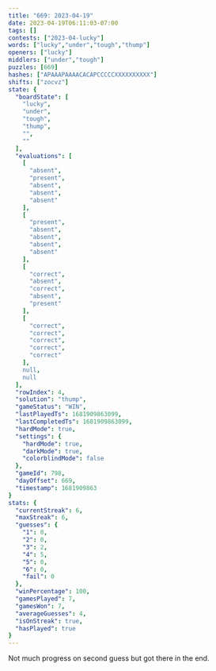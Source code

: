 ```yaml
---
title: "669: 2023-04-19"
date: 2023-04-19T06:11:03-07:00
tags: []
contests: ["2023-04-lucky"]
words: ["lucky","under","tough","thump"]
openers: ["lucky"]
middlers: ["under","tough"]
puzzles: [669]
hashes: ["APAAAPAAAACACAPCCCCCXXXXXXXXXX"]
shifts: ["zocvz"]
state: {
  "boardState": [
    "lucky",
    "under",
    "tough",
    "thump",
    "",
    ""
  ],
  "evaluations": [
    [
      "absent",
      "present",
      "absent",
      "absent",
      "absent"
    ],
    [
      "present",
      "absent",
      "absent",
      "absent",
      "absent"
    ],
    [
      "correct",
      "absent",
      "correct",
      "absent",
      "present"
    ],
    [
      "correct",
      "correct",
      "correct",
      "correct",
      "correct"
    ],
    null,
    null
  ],
  "rowIndex": 4,
  "solution": "thump",
  "gameStatus": "WIN",
  "lastPlayedTs": 1681909863099,
  "lastCompletedTs": 1681909863099,
  "hardMode": true,
  "settings": {
    "hardMode": true,
    "darkMode": true,
    "colorblindMode": false
  },
  "gameId": 798,
  "dayOffset": 669,
  "timestamp": 1681909863
}
stats: {
  "currentStreak": 6,
  "maxStreak": 6,
  "guesses": {
    "1": 0,
    "2": 0,
    "3": 2,
    "4": 5,
    "5": 0,
    "6": 0,
    "fail": 0
  },
  "winPercentage": 100,
  "gamesPlayed": 7,
  "gamesWon": 7,
  "averageGuesses": 4,
  "isOnStreak": true,
  "hasPlayed": true
}
---
```

<!-- more -->
Not much progress on second guess but got there in the end.
